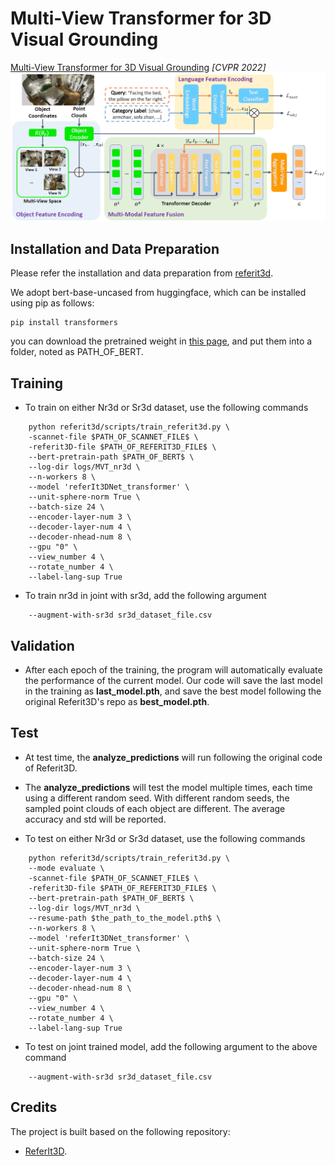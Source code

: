 # Multi-View Transformer for 3D Visual Grounding
[Multi-View Transformer for 3D Visual Grounding](https://arxiv.org/pdf/2204.02174.pdf) *[CVPR 2022]*
![MVT](./MVT.png)


## Installation and Data Preparation
Please refer the installation and data preparation from [referit3d](https://github.com/referit3d/referit3d).

We adopt bert-base-uncased from huggingface, which can be installed using pip as follows:
```Console
pip install transformers
```
you can download the pretrained weight in [this page](https://huggingface.co/bert-base-uncased/tree/main), and put them into a folder, noted as PATH_OF_BERT.




## Training
* To train on either Nr3d or Sr3d dataset, use the following commands
```Console
    python referit3d/scripts/train_referit3d.py \
    -scannet-file $PATH_OF_SCANNET_FILE$ \
    -referit3D-file $PATH_OF_REFERIT3D_FILE$ \
    --bert-pretrain-path $PATH_OF_BERT$ \
    --log-dir logs/MVT_nr3d \
    --n-workers 8 \
    --model 'referIt3DNet_transformer' \
    --unit-sphere-norm True \
    --batch-size 24 \
    --encoder-layer-num 3 \
    --decoder-layer-num 4 \
    --decoder-nhead-num 8 \
    --gpu "0" \
    --view_number 4 \
    --rotate_number 4 \
    --label-lang-sup True
```

* To train nr3d in joint with sr3d, add the following argument
```Console
    --augment-with-sr3d sr3d_dataset_file.csv
``` 

## Validation
* After each epoch of the training, the program will automatically evaluate the performance of the current model. Our code will save the last model in the training as **last_model.pth**, and save the best model following the original Referit3D's repo as **best_model.pth**.



## Test
* At test time, the **analyze_predictions** will run following the original code of Referit3D. 
* The **analyze_predictions** will test the model multiple times, each time using a different random seed. With different random seeds, the sampled point clouds of each object are different. The average accuracy and std will be reported. 

* To test on either Nr3d or Sr3d dataset, use the following commands
```Console
    python referit3d/scripts/train_referit3d.py \
    --mode evaluate \
    -scannet-file $PATH_OF_SCANNET_FILE$ \
    -referit3D-file $PATH_OF_REFERIT3D_FILE$ \
    --bert-pretrain-path $PATH_OF_BERT$ \
    --log-dir logs/MVT_nr3d \
    --resume-path $the_path_to_the_model.pth$ \
    --n-workers 8 \
    --model 'referIt3DNet_transformer' \
    --unit-sphere-norm True \
    --batch-size 24 \
    --encoder-layer-num 3 \
    --decoder-layer-num 4 \
    --decoder-nhead-num 8 \
    --gpu "0" \
    --view_number 4 \
    --rotate_number 4 \
    --label-lang-sup True
```
* To test on joint trained model, add the following argument to the above command
```Console
    --augment-with-sr3d sr3d_dataset_file.csv
``` 


## Credits
The project is built based on the following repository:
* [ReferIt3D](https://github.com/referit3d/referit3d).
